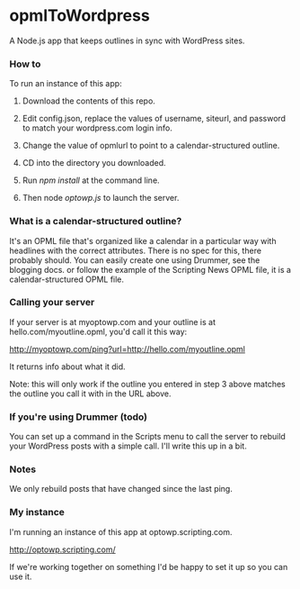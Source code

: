# opmlToWordpress

A Node.js app that keeps outlines in sync with WordPress sites.

### How to

To run an instance of this app:

1. Download the contents of this repo.

2. Edit config.json, replace the values of username, siteurl, and password to match your wordpress.com login info. 

3. Change the value of opmlurl to point to a calendar-structured outline.

4. CD into the directory you downloaded. 

5. Run <i>npm install</i> at the command line. 

6. Then node <i>optowp.js</i> to launch the server.

### What is a calendar-structured outline?

It's an OPML file that's organized like a calendar in a particular way with headlines with the correct attributes. There is no spec for this, there probably should. You can easily create one using Drummer, see the blogging docs. or follow the example of the Scripting News OPML file, it is a calendar-structured OPML file. 

### Calling your server

If your server is at myoptowp.com and your outline is at hello.com/myoutline.opml, you'd call it this way:

http://myoptowp.com/ping?url=http://hello.com/myoutline.opml

It returns info about what it did. 

Note: this will only work if the outline you entered in step 3 above matches the outline you call it with in the URL above. 

### If you're using Drummer (todo)

You can set up a command in the Scripts menu to call the server to rebuild your WordPress posts with a simple call. I'll write this up in a bit. 

### Notes

We only rebuild posts that have changed since the last ping. 

### My instance

I'm running an instance of this app at optowp.scripting.com.

http://optowp.scripting.com/

If we're working together on something I'd be happy to set it up so you can use it. 

